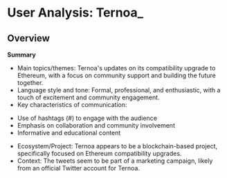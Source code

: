 # User Analysis: Ternoa_

## Overview

**Summary**

* Main topics/themes: Ternoa's updates on its compatibility upgrade to Ethereum, with a focus on community support and building the future together.
* Language style and tone: Formal, professional, and enthusiastic, with a touch of excitement and community engagement.
* Key characteristics of communication:
 + Use of hashtags (#) to engage with the audience
 + Emphasis on collaboration and community involvement
 + Informative and educational content
* Ecosystem/Project: Ternoa appears to be a blockchain-based project, specifically focused on Ethereum compatibility upgrades.
* Context: The tweets seem to be part of a marketing campaign, likely from an official Twitter account for Ternoa.